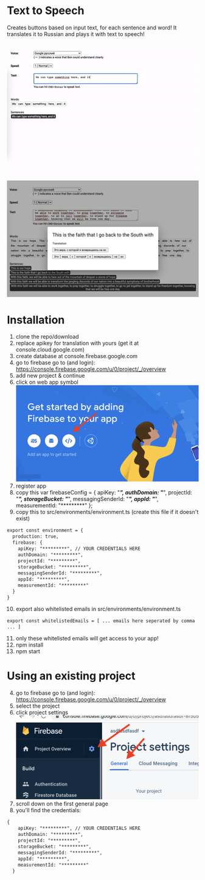 # Text to Speech
Creates buttons based on input text, for each sentence and word!
It translates it to Russian and plays it with text to speech!

<img src="src/assets/animation.gif">
<img src="src/assets/screenshot2.png">

# Installation
1. clone the repo/download
2. replace apikey for translation with yours (get it at console.cloud.google.com)
3. create database at console.firebase.google.com
4. go to firebase
go to (and login): https://console.firebase.google.com/u/0/project/_/overview
5. add new project & continue
6. click on web app symbol
![alt text](readme-img-firebase.png)
7. register app
8. copy this
var firebaseConfig = {
    apiKey: "*********",
    authDomain: "*********",
    projectId: "*********",
    storageBucket: "*********",
    messagingSenderId: "*********",
    appId: "*********",
    measurementId: "*********"
  };
9. copy this to src/environments/environment.ts (create this file if it doesn't exist)
```
export const environment = {
  production: true,
  firebase: {
    apiKey: "*********", // YOUR CREDENTIALS HERE
    authDomain: "*********",
    projectId: "*********",
    storageBucket: "*********",
    messagingSenderId: "*********",
    appId: "*********",
    measurementId: "*********"
  }
}
```  
10. export also whitelisted emails in src/environments/environment.ts   
```
export const whitelistedEmails = [ ... emails here seperated by comma ... ]
```  
11. only these whitelisted emails will get access to your app!
12. npm install
13. npm start

# Using an existing project
4. go to firebase
go to (and login): https://console.firebase.google.com/u/0/project/_/overview
5. select the project
6. click project settings
![alt text](readme-project-settings.png)
7. scroll down on the first general page
8. you'll find the credentials:
```
{
    apiKey: "*********", // YOUR CREDENTIALS HERE
    authDomain: "*********",
    projectId: "*********",
    storageBucket: "*********",
    messagingSenderId: "*********",
    appId: "*********",
    measurementId: "*********"
  }
  ```
